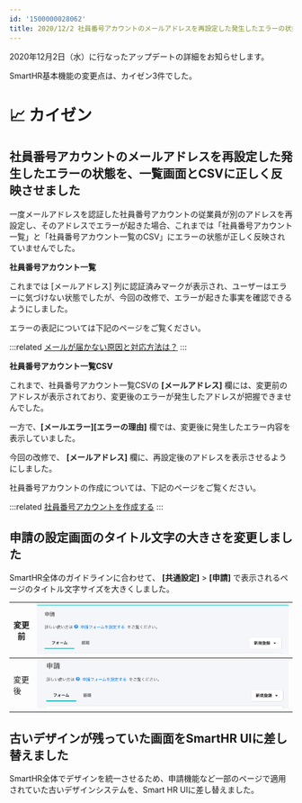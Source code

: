```yaml
---
id: '1500000028062'
title: 2020/12/2 社員番号アカウントのメールアドレスを再設定した発生したエラーの状態を、一覧画面とCSVに正しく反映させました 他2件
---
```

2020年12月2日（水）に行なったアップデートの詳細をお知らせします。

SmartHR基本機能の変更点は、カイゼン3件でした。

# 📈 カイゼン

## 社員番号アカウントのメールアドレスを再設定した発生したエラーの状態を、一覧画面とCSVに正しく反映させました

一度メールアドレスを認証した社員番号アカウントの従業員が別のアドレスを再設定し、そのアドレスでエラーが起きた場合、これまでは「社員番号アカウント一覧」と「社員番号アカウント一覧のCSV」にエラーの状態が正しく反映されていませんでした。

**社員番号アカウント一覧**

これまでは \[メールアドレス\] 列に認証済みマークが表示され、ユーザーはエラーに気づけない状態でしたが、今回の改修で、エラーが起きた事実を確認できるようにしました。

エラーの表記については下記のページをご覧ください。

:::related
[メールが届かない原因と対応方法は？](https://knowledge.smarthr.jp/hc/ja/articles/360026264593)
:::

**社員番号アカウント一覧CSV**

これまで、社員番号アカウント一覧CSVの **\[メールアドレス\]** 欄には、変更前のアドレスが表示されており、変更後のエラーが発生したアドレスが把握できませんでした。

一方で、**\[メールエラー\]\[エラーの理由\]** 欄では、変更後に発生したエラー内容を表示していました。

今回の改修で、 **\[メールアドレス\]** 欄に、再設定後のアドレスを表示させるようにしました。

社員番号アカウントの作成については、下記のページをご覧ください。

:::related
[社員番号アカウントを作成する](https://knowledge.smarthr.jp/hc/ja/articles/360026263373)
:::

## 申請の設定画面のタイトル文字の大きさを変更しました

SmartHR全体のガイドラインに合わせて、 **\[共通設定\]** \> **\[申請\]** で表示されるページのタイトル文字サイズを大きくしました。

| 変更前 | ![100578577-ef81cd80-3325-11eb-8850-b568630b2774.png](./100578577-ef81cd80-3325-11eb-8850-b568630b2774.png) |
| --- | --- |
| 変更後 | ![100578580-f4df1800-3325-11eb-8a69-5864a419b872.png](./100578580-f4df1800-3325-11eb-8a69-5864a419b872.png) |

## 古いデザインが残っていた画面をSmartHR UIに差し替えました

SmartHR全体でデザインを統一させるため、申請機能など一部のページで適用されていた古いデザインシステムを、Smart HR UIに差し替えました。

